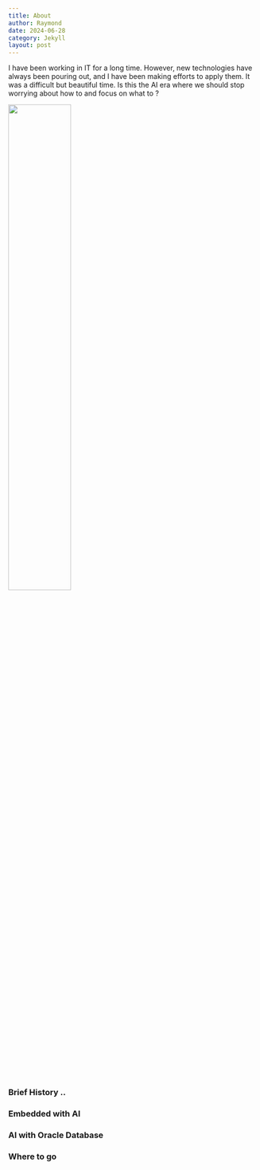 ```yaml
---
title: About
author: Raymond
date: 2024-06-28
category: Jekyll
layout: post
---
```


I have been working in IT for a long time. However, new technologies have always been pouring out, and I have been making efforts to apply them. It was a difficult but beautiful time. Is this the AI ​​era where we should stop worrying about how to and focus on what to ?

<img src="../../assets/raymond.jpg" width="50%" height="50%">

### Brief History ..


### Embedded with AI

### AI with Oracle Database

### Where to go 
